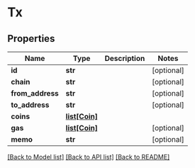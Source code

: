 # Tx

## Properties
Name | Type | Description | Notes
------------ | ------------- | ------------- | -------------
**id** | **str** |  | [optional] 
**chain** | **str** |  | [optional] 
**from_address** | **str** |  | [optional] 
**to_address** | **str** |  | [optional] 
**coins** | [**list[Coin]**](Coin.md) |  | 
**gas** | [**list[Coin]**](Coin.md) |  | [optional] 
**memo** | **str** |  | [optional] 

[[Back to Model list]](../README.md#documentation-for-models) [[Back to API list]](../README.md#documentation-for-api-endpoints) [[Back to README]](../README.md)

